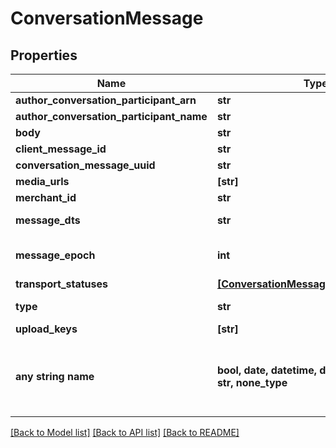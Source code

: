 # ConversationMessage


## Properties
Name | Type | Description | Notes
------------ | ------------- | ------------- | -------------
**author_conversation_participant_arn** | **str** |  | [optional] 
**author_conversation_participant_name** | **str** |  | [optional] 
**body** | **str** |  | [optional] 
**client_message_id** | **str** |  | [optional] 
**conversation_message_uuid** | **str** |  | [optional] 
**media_urls** | **[str]** |  | [optional] 
**merchant_id** | **str** |  | [optional] 
**message_dts** | **str** | Message date/time | [optional] 
**message_epoch** | **int** | Message epoch milliseconds | [optional] 
**transport_statuses** | [**[ConversationMessageTransportStatus]**](ConversationMessageTransportStatus.md) |  | [optional] 
**type** | **str** | Message type | [optional] 
**upload_keys** | **[str]** |  | [optional] 
**any string name** | **bool, date, datetime, dict, float, int, list, str, none_type** | any string name can be used but the value must be the correct type | [optional]

[[Back to Model list]](../README.md#documentation-for-models) [[Back to API list]](../README.md#documentation-for-api-endpoints) [[Back to README]](../README.md)


